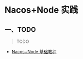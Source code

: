 # Nacos+Node 实践

## 一、TODO

> TODO

- [Nacos+Node 基础教程](https://blog.csdn.net/bobo789456123/article/details/126047007)
